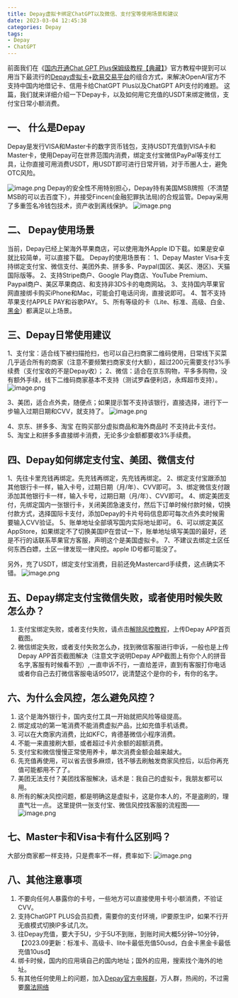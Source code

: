 ```yaml
---
title: Depay虚拟卡绑定ChatGPT以及微信、支付宝等使用场景和建议
date: 2023-03-04 12:45:38
categories: Depay
tags: 
- Depay
- ChatGPT
---
```


前面我们在《[国内开通Chat GPT Plus保姆级教程【典藏】](https://chatgpt-plus.github.io/chatgpt-plus/)》官方教程中提到可以用当下最流行的[Depay虚拟卡](https://dupay.one/web-app/register-h5?invitCode=hmXfgp&lang=zh-cn)+[欧易交易平台](https://www.okx.com/cn/join/76527935)的组合方式，来解决OpenAI官方不支持中国内地借记卡、信用卡给ChatGPT Plus以及ChatGPT API支付的难题。
这篇，我们就来详细介绍一下Depay卡，以及如何用它充值的USDT来绑定微信，支付宝日常小额消费。

## 一、	什么是Depay
Depay是发行VISA和Master卡的数字货币钱包，支持USDT充值到VISA卡和Master卡，使用Depay可在世界范围内消费，绑定支付宝微信PayPal等支付工具，让你直接可用消费USDT，用USDT即可进行日常开销，对于币圈人士，避免OTC风险。
 
![image.png](https://gcore.jsdelivr.net/gh/btcltceth/blogassets@latest/c/img/depay-1.png)
Depay的安全性不用特别担心，Depay持有美国MSB牌照（不清楚MSB的可以去百度下），并接受Fincen(金融犯罪执法局)的合规监管。Depay采用了多重签名冷钱包技术，资产收到离线保护。
![image.png](https://gcore.jsdelivr.net/gh/btcltceth/blogassets@latest/c/img/depay-2.png)

 
## 二、	Depay使用场景
当前，Depay已经上架海外苹果商店，可以使用海外Apple ID下载。如果是安卓就比较简单，可以直接下载。 Depay的使用场景有：
1、Depay Master Visa卡支持绑定支付宝、微信支付、美团外卖、拼多多、Paypal(国区、美区、港区)、天猫国际版等。
2、支持Stripe商户、Google Play商店、YouTube Premium、Paypal商户、美区苹果商店、和支持非3DS卡的电商网站。
3、支持国内苹果官网直接绑卡购买iPhone和Mac，可能会打电话问询，直接说即可。
4、暂不支持苹果支付APPLE PAY和谷歌PAY。
5、所有等级的卡（Lite、标准、高级、白金、[黑金](https://depay.depay.one/web-app/register-h5?invitCode=920750&lang=zh-cn)）都满足以上场景。

## 三、Depay日常使用建议
1、支付宝：适合线下被扫描抢扫，也可以自己扫商家二维码使用，日常线下买菜几乎适合所有的商家（注意不要频繁扫商家支付大额），超过200元需要支付3%手续费（支付宝收的不是Depay收）；
2、微信：适合在京东购物，平多多购物，没有额外手续，线下二维码商家基本不支持（测试罗森便利店，永辉超市支持）。
![image.png](https://gcore.jsdelivr.net/gh/btcltceth/blogassets@latest/c/img/depay-3.png)
 
3、美团，适合点外卖，随便点；如果提示暂不支持该银行，直接选择，进行下一步输入过期日期和CVV，就支持了。
 ![image.png](https://gcore.jsdelivr.net/gh/btcltceth/blogassets@latest/c/img/depay-4.png)

4、京东、拼多多、淘宝 在购买部分虚拟商品和海外商品时 不支持此卡支付。
5、淘宝上和拼多多直接绑卡消费，无论多少金额都要收3%手续费。

## 四、Depay如何绑定支付宝、美团、微信支付
1、先往卡里充钱再绑定。先充钱再绑定，先充钱再绑定。
2、绑定支付宝跟添加其他银行卡一样，输入卡号，过期日期（月/年）、CVV即可。
3、绑定微信支付跟添加其他银行卡一样，输入卡号，过期日期（月/年）、CVV即可。
4、绑定美团支付，先绑定国内一张银行卡，关闭美团急速支付，然后下订单时候付款时候，切换付款方式，选择国际卡支付，添加Depay的卡片号码信息即可每次点外卖时候需要输入CVV验证。
5、账单地址全部填写国内实际地址即可。
6、可以绑定美区AppStore，如果绑定不了切换美国IP在尝试一下，账单地址填写美国的最好，还是不行的话联系苹果官方客服，声明这个是美国虚拟卡。
7、不建议去绑定土区任何东西白嫖，土区一律发现一律风控。apple ID号都可能没了。

另外，充了USDT，绑定支付宝消费，目前还免Mastercard手续费，这点确实不错。
 ![image.png](https://gcore.jsdelivr.net/gh/btcltceth/blogassets@latest/c/img/depay-5.png)



## 五、Depay绑定支付宝微信失败，或者使用时候失败怎么办？
1. 支付宝绑定失败，或者支付失败，请点击[解除风控教程](https://telegra.ph/%E6%97%A0%E6%B3%95%E7%BB%91%E5%AE%9A%E6%94%AF%E4%BB%98%E5%AE%9D%E6%80%8E%E4%B9%88%E5%8A%9E%E4%B8%AD%E6%96%AD-09-02)，上传Depay APP首页截图。
1. 微信绑定失败，或者支付失败怎么办，找到微信客服进行申诉，一般也是上传Depay APP首页截图解决（注意文字说明Depay APP截图上有你个人的拼音名字,客服有时候看不到）,一直申诉不行，一直给差评，直到有客服打你电话或者你自己去打微信客服电话95017，说清楚这个是你的卡，有你的名字。

## 六、为什么会风控，怎么避免风控？
1. 这个是海外银行卡，国内支付工具一开始就把风险等级提高。
1. 绑定成功的第一笔消费不能消费虚拟产品，比如充值手机话费。
1. 可以在大商家内消费，比如KFC，肯德基微信小程序消费。
1. 不能一来直接刷大额，或者超过卡片余额的超额消费。
1. 支付宝和微信慢慢正常使用养卡，单次消费金额会越来越大。
1. 先充值再使用，可以省去很多麻烦，钱不够去刷触发商家风控后，以后你再充值可能都用不了了。
1. 美团无法支付？美团找客服解决，话术是：我自己的虚拟卡，我朋友都可以用。
1. 所有的解决风控问题，都是明确这是虚拟卡，这是你本人的，不是盗刷的，理直气壮一点。
这里提供一张支付宝、微信风控找客服的流程图——
 ![image.png](https://gcore.jsdelivr.net/gh/btcltceth/blogassets@latest/c/img/depay-6.png)

## 七、Master卡和Visa卡有什么区别吗？
大部分商家都一样支持，只是费率不一样，费率如下:
![image.png](https://gcore.jsdelivr.net/gh/btcltceth/blogassets@latest/c/img/depay-7.png)


## 八、其他注意事项
1. 不要向任何人暴露你的卡号，一些地方可以直接使用卡号小额消费，不验证CVV。
1. 支持ChatGPT PLUS会员扣费，需要你的支付环境，IP要原生IP，如果不行开无痕模式切换IP多试几次。
1. 往Depay充值，要大于5U，少于5U不到账，到账时间大概5分钟~10分钟， 【2023.09更新：标准卡、高级卡、lite卡最低充值50usd，白金卡黑金卡最低充值10usd】
1. 绑卡时候，国内的应用填自己的国内地址；国外的应用，搜索找个海外的地址。
1. 有其他任何使用上的问题，加入[Depay官方电报群](https://t.me/depay_visa)，万人群，热闹的，不过需要[魔法网络](https://shuziren.github.io/ssrvps/)

